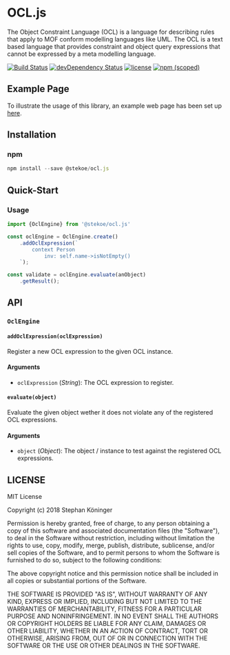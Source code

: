 # OCL.jsThe Object Constraint Language (OCL) is a language for describing rules that apply to MOF conform modelling languages like UML.The OCL is a text based language that provides constraint and object query expressions that cannot be expressed by a meta modelling language.[![Build Status](https://img.shields.io/travis/SteKoe/ocl.js/master.svg)](https://travis-ci.org/SteKoe/ocl.js)[![devDependency Status](https://david-dm.org/SteKoe/ocl.js/dev-status.svg)](https://david-dm.org/SteKoe/ocl.js#info=devDependencies)[![license](https://img.shields.io/github/license/mashape/apistatus.svg)](https://github.com/SteKoe/ocl.js)[![npm (scoped)](https://img.shields.io/npm/v/@stekoe/ocl.js.svg)](https://github.com/SteKoe/ocl.js)## Example PageTo illustrate the usage of this library, an example web page has been set up [here](http://ocl.stekoe.de/).## Installation### npm```jsnpm install --save @stekoe/ocl.js```## Quick-Start### Usage```jsimport {OclEngine} from '@stekoe/ocl.js'const oclEngine = OclEngine.create()    .addOclExpression(`        context Person            inv: self.name->isNotEmpty()    `);const validate = oclEngine.evaluate(anObject)    .getResult();```## API### `OclEngine`#### `addOclExpression(oclExpression)`Register a new OCL expression to the given OCL instance.#### Arguments * `oclExpression` (*String*): The OCL expression to register. #### `evaluate(object)`Evaluate the given object wether it does not violate any of the registered OCL expressions.#### Arguments * `object` (*Object*): The object / instance to test against the registered OCL expressions.## LICENSEMIT LicenseCopyright (c) 2018 Stephan KöningerPermission is hereby granted, free of charge, to any person obtaining a copyof this software and associated documentation files (the "Software"), to dealin the Software without restriction, including without limitation the rightsto use, copy, modify, merge, publish, distribute, sublicense, and/or sellcopies of the Software, and to permit persons to whom the Software isfurnished to do so, subject to the following conditions:The above copyright notice and this permission notice shall be included in allcopies or substantial portions of the Software.THE SOFTWARE IS PROVIDED "AS IS", WITHOUT WARRANTY OF ANY KIND, EXPRESS ORIMPLIED, INCLUDING BUT NOT LIMITED TO THE WARRANTIES OF MERCHANTABILITY,FITNESS FOR A PARTICULAR PURPOSE AND NONINFRINGEMENT. IN NO EVENT SHALL THEAUTHORS OR COPYRIGHT HOLDERS BE LIABLE FOR ANY CLAIM, DAMAGES OR OTHERLIABILITY, WHETHER IN AN ACTION OF CONTRACT, TORT OR OTHERWISE, ARISING FROM,OUT OF OR IN CONNECTION WITH THE SOFTWARE OR THE USE OR OTHER DEALINGS IN THESOFTWARE.